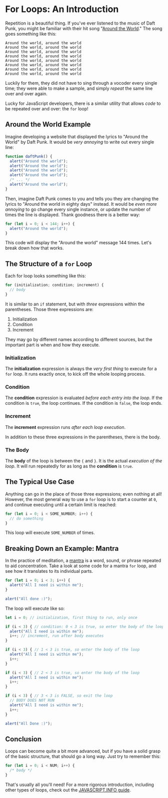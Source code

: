 # For Loops: An Introduction
Repetition is a beautiful thing. If you've ever listened to the music of Daft Punk, you might be familiar with their hit song "[Around the World](https://www.youtube.com/watch?v=dwDns8x3Jb4)." The song goes something like this:

```
Around the world, around the world
Around the world, around the world
Around the world, around the world
Around the world, around the world
Around the world, around the world
Around the world, around the world
Around the world, around the world
Around the world, around the world
```

Luckily for them, they did not have to sing through a vocoder every single time; they were able to make a sample, and simply _repeat_ the same line over and over again.

Lucky for JavaScript developers, there is a similar utility that allows _code_ to be repeated over and over: the `for` loop!

## Around the World Example
Imagine developing a website that displayed the lyrics to "Around the World" by Daft Punk. It would be _very annoying_ to write out every single line:

```js
function daftPunk() {
  alert("Around the world");
  alert("Around the world");
  alert("Around the world");
  alert("Around the world");
  /* ... */
  alert("Around the world");
}
```

Then, imagine Daft Punk comes to you and tells you they are changing the lyrics to "Around the world in eighty days" instead. It would be _even more annoying_ to go change every single instance, or update the number of times the line is displayed. Thank goodness there is a better way:

```js
for (let i = 0; i < 144; i++) {
  alert("Around the world");
}
```

This code will display the "Around the world" message 144 times. Let's break down how that works.

## The Structure of a `for` Loop
Each for loop looks something like this:

```js
for (initialization; condition; increment) {
  // body
}
```

It is similar to an `if` statement, but with _three_ expressions within the parentheses. Those three expressions are:

1. Initialization
1. Condition
1. Increment

They may go by different names according to different sources, but the important part is when and how they execute.

<div class="box">
  <h3>Initialization</h3>
  <p>The <b>initialization</b> expression is always the <i>very first thing</i> to execute for a <code>for</code> loop. It runs exactly once, to kick off the whole looping process.</p>

  <h3>Condition</h3>
  <p>The <b>condition</b> expression is evaluated <i>before each entry into the loop</i>. If the condition is <code>true</code>, the loop continues. If the condition is <code>false</code>, the loop ends.</p>

  <h3>Increment</h3>
  <p>The <b>increment</b> expression runs <i>after each loop execution</i>.</p>
</div>

In addition to these three expressions in the parentheses, there is the body.

### The Body
The **body** of the loop is between the `{` and `}`. It is the actual _execution of the loop_. It will run repeatedly for as long as the **condition** is `true`.

## The Typical Use Case
Anything can go in the place of those three expressions; even nothing at all! However, the most general way to use a `for` loop is to start a counter at `0`, and continue executing until a certain limit is reached:

```js
for (let i = 0; i < SOME_NUMBER; i++) {
  // do something
}
```

This loop will execute `SOME_NUMBER` of times.

## Breaking Down an Example: Mantra
In the practice of meditation, a [mantra](https://blog.mindvalley.com/mantra-meditation/) is a word, sound, or phrase repeated to aid concentration. Take a look at some code for a mantra `for` loop, and see how it translates to its individual parts.

```js
for (let i = 0; i < 3; i++) {
  alert("All I need is within me");
}

alert("All done :)");
```

The loop will execute like so:

```js
let i = 0; // initialization, first thing to run, only once

if (i < 3) { // condition: 0 < 3 is true, so enter the body of the loop
  alert("All I need is within me");
  i++; // increment, run after body executes
}

if (i < 3) { // 1 < 3 is true, so enter the body of the loop
  alert("All I need is within me");
  i++;
}

if (i < 3) { // 2 < 3 is true, so enter the body of the loop
  alert("All I need is within me");
  i++;
}

if (i < 3) { // 3 < 3 is FALSE, so exit the loop
  // BODY DOES NOT RUN
  alert("All I need is within me");
  i++;
}

alert("All Done :)");
```

## Conclusion
Loops can become quite a bit more advanced, but if you have a solid grasp of the basic structure, that should go a long way. Just try to remember this:

```js
for (let i = 0; i < NUM; i++) {
  /* body */
}
```

That's usually all you'll need! For a more rigorous introduction, including other types of loops, check out the [JAVASCRIPT.INFO guide](https://javascript.info/while-for).
